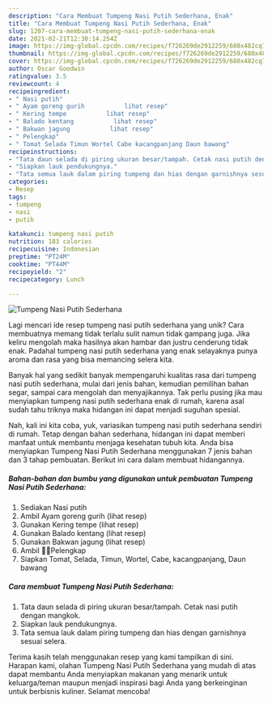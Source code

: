 ```yaml
---
description: "Cara Membuat Tumpeng Nasi Putih Sederhana, Enak"
title: "Cara Membuat Tumpeng Nasi Putih Sederhana, Enak"
slug: 1207-cara-membuat-tumpeng-nasi-putih-sederhana-enak
date: 2021-02-21T12:30:14.254Z
image: https://img-global.cpcdn.com/recipes/f726269de2912259/680x482cq70/tumpeng-nasi-putih-sederhana-foto-resep-utama.jpg
thumbnail: https://img-global.cpcdn.com/recipes/f726269de2912259/680x482cq70/tumpeng-nasi-putih-sederhana-foto-resep-utama.jpg
cover: https://img-global.cpcdn.com/recipes/f726269de2912259/680x482cq70/tumpeng-nasi-putih-sederhana-foto-resep-utama.jpg
author: Oscar Goodwin
ratingvalue: 3.5
reviewcount: 4
recipeingredient:
- " Nasi putih"
- " Ayam goreng gurih           lihat resep"
- " Kering tempe           lihat resep"
- " Balado kentang           lihat resep"
- " Bakwan jagung           lihat resep"
- " Pelengkap"
- " Tomat Selada Timun Wortel Cabe kacangpanjang Daun bawang"
recipeinstructions:
- "Tata daun selada di piring ukuran besar/tampah. Cetak nasi putih dengan mangkok."
- "Siapkan lauk pendukungnya."
- "Tata semua lauk dalam piring tumpeng dan hias dengan garnishnya sesuai selera."
categories:
- Resep
tags:
- tumpeng
- nasi
- putih

katakunci: tumpeng nasi putih 
nutrition: 183 calories
recipecuisine: Indonesian
preptime: "PT24M"
cooktime: "PT44M"
recipeyield: "2"
recipecategory: Lunch

---
```



![Tumpeng Nasi Putih Sederhana](https://img-global.cpcdn.com/recipes/f726269de2912259/680x482cq70/tumpeng-nasi-putih-sederhana-foto-resep-utama.jpg)

Lagi mencari ide resep tumpeng nasi putih sederhana yang unik? Cara membuatnya memang tidak terlalu sulit namun tidak gampang juga. Jika keliru mengolah maka hasilnya akan hambar dan justru cenderung tidak enak. Padahal tumpeng nasi putih sederhana yang enak selayaknya punya aroma dan rasa yang bisa memancing selera kita.

Banyak hal yang sedikit banyak mempengaruhi kualitas rasa dari tumpeng nasi putih sederhana, mulai dari jenis bahan, kemudian pemilihan bahan segar, sampai cara mengolah dan menyajikannya. Tak perlu pusing jika mau menyiapkan tumpeng nasi putih sederhana enak di rumah, karena asal sudah tahu triknya maka hidangan ini dapat menjadi suguhan spesial.




Nah, kali ini kita coba, yuk, variasikan tumpeng nasi putih sederhana sendiri di rumah. Tetap dengan bahan sederhana, hidangan ini dapat memberi manfaat untuk membantu menjaga kesehatan tubuh kita. Anda bisa menyiapkan Tumpeng Nasi Putih Sederhana menggunakan 7 jenis bahan dan 3 tahap pembuatan. Berikut ini cara dalam membuat hidangannya.

<!--inarticleads1-->

##### Bahan-bahan dan bumbu yang digunakan untuk pembuatan Tumpeng Nasi Putih Sederhana:

1. Sediakan  Nasi putih
1. Ambil  Ayam goreng gurih           (lihat resep)
1. Gunakan  Kering tempe           (lihat resep)
1. Gunakan  Balado kentang           (lihat resep)
1. Gunakan  Bakwan jagung           (lihat resep)
1. Ambil  🍅🥒Pelengkap
1. Siapkan  Tomat, Selada, Timun, Wortel, Cabe, kacangpanjang, Daun bawang




<!--inarticleads2-->

##### Cara membuat Tumpeng Nasi Putih Sederhana:

1. Tata daun selada di piring ukuran besar/tampah. Cetak nasi putih dengan mangkok.
1. Siapkan lauk pendukungnya.
1. Tata semua lauk dalam piring tumpeng dan hias dengan garnishnya sesuai selera.




Terima kasih telah menggunakan resep yang kami tampilkan di sini. Harapan kami, olahan Tumpeng Nasi Putih Sederhana yang mudah di atas dapat membantu Anda menyiapkan makanan yang menarik untuk keluarga/teman maupun menjadi inspirasi bagi Anda yang berkeinginan untuk berbisnis kuliner. Selamat mencoba!
